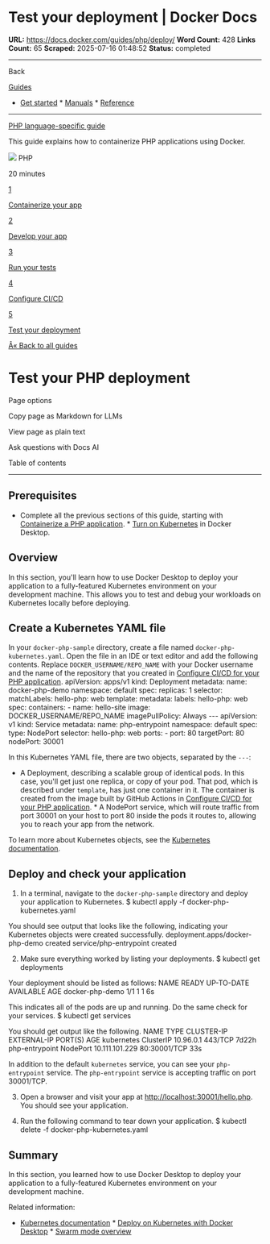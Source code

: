 # Test your deployment | Docker Docs

**URL:** https://docs.docker.com/guides/php/deploy/
**Word Count:** 428
**Links Count:** 65
**Scraped:** 2025-07-16 01:48:52
**Status:** completed

---

Back

[Guides](https://docs.docker.com/guides/)

  * [Get started](https://docs.docker.com/get-started/)   * [Manuals](https://docs.docker.com/manuals/)   * [Reference](https://docs.docker.com/reference/)

* * *

[PHP language-specific guide](https://docs.docker.com/guides/php/)

This guide explains how to containerize PHP applications using Docker.

![](https://cdn.jsdelivr.net/gh/devicons/devicon@latest/icons/php/php-original.svg) PHP

20 minutes

[1](https://docs.docker.com/guides/php/containerize/)

[Containerize your app](https://docs.docker.com/guides/php/containerize/)

[2](https://docs.docker.com/guides/php/develop/)

[Develop your app](https://docs.docker.com/guides/php/develop/)

[3](https://docs.docker.com/guides/php/run-tests/)

[Run your tests](https://docs.docker.com/guides/php/run-tests/)

[4](https://docs.docker.com/guides/php/configure-ci-cd/)

[Configure CI/CD](https://docs.docker.com/guides/php/configure-ci-cd/)

[5](https://docs.docker.com/guides/php/deploy/)

[Test your deployment](https://docs.docker.com/guides/php/deploy/)

[Â« Back to all guides](https://docs.docker.com/guides/)

# Test your PHP deployment

Page options

Copy page as Markdown for LLMs

View page as plain text

Ask questions with Docs AI

Table of contents

* * *

## Prerequisites

  * Complete all the previous sections of this guide, starting with [Containerize a PHP application](https://docs.docker.com/guides/php/containerize/).   * [Turn on Kubernetes](https://docs.docker.com/desktop/features/kubernetes/#install-and-turn-on-kubernetes) in Docker Desktop.

## Overview

In this section, you'll learn how to use Docker Desktop to deploy your application to a fully-featured Kubernetes environment on your development machine. This allows you to test and debug your workloads on Kubernetes locally before deploying.

## Create a Kubernetes YAML file

In your `docker-php-sample` directory, create a file named `docker-php-kubernetes.yaml`. Open the file in an IDE or text editor and add the following contents. Replace `DOCKER_USERNAME/REPO_NAME` with your Docker username and the name of the repository that you created in [Configure CI/CD for your PHP application](https://docs.docker.com/guides/php/configure-ci-cd/).               apiVersion: apps/v1     kind: Deployment     metadata:       name: docker-php-demo       namespace: default     spec:       replicas: 1       selector:         matchLabels:           hello-php: web       template:         metadata:           labels:             hello-php: web         spec:           containers:             - name: hello-site               image: DOCKER_USERNAME/REPO_NAME               imagePullPolicy: Always     ---     apiVersion: v1     kind: Service     metadata:       name: php-entrypoint       namespace: default     spec:       type: NodePort       selector:         hello-php: web       ports:         - port: 80           targetPort: 80           nodePort: 30001

In this Kubernetes YAML file, there are two objects, separated by the `---`:

  * A Deployment, describing a scalable group of identical pods. In this case, you'll get just one replica, or copy of your pod. That pod, which is described under `template`, has just one container in it. The container is created from the image built by GitHub Actions in [Configure CI/CD for your PHP application](https://docs.docker.com/guides/php/configure-ci-cd/).   * A NodePort service, which will route traffic from port 30001 on your host to port 80 inside the pods it routes to, allowing you to reach your app from the network.

To learn more about Kubernetes objects, see the [Kubernetes documentation](https://kubernetes.io/docs/home/).

## Deploy and check your application

  1. In a terminal, navigate to the `docker-php-sample` directory and deploy your application to Kubernetes.                    $ kubectl apply -f docker-php-kubernetes.yaml          

You should see output that looks like the following, indicating your Kubernetes objects were created successfully.                    deployment.apps/docker-php-demo created          service/php-entrypoint created

  2. Make sure everything worked by listing your deployments.                    $ kubectl get deployments          

Your deployment should be listed as follows:                    NAME                 READY   UP-TO-DATE   AVAILABLE   AGE          docker-php-demo      1/1     1            1           6s

This indicates all of the pods are up and running. Do the same check for your services.                    $ kubectl get services          

You should get output like the following.                    NAME              TYPE        CLUSTER-IP       EXTERNAL-IP   PORT(S)          AGE          kubernetes        ClusterIP   10.96.0.1        <none>        443/TCP          7d22h          php-entrypoint    NodePort    10.111.101.229   <none>        80:30001/TCP     33s

In addition to the default `kubernetes` service, you can see your `php-entrypoint` service. The `php-entrypoint` service is accepting traffic on port 30001/TCP.

  3. Open a browser and visit your app at <http://localhost:30001/hello.php>. You should see your application.

  4. Run the following command to tear down your application.                    $ kubectl delete -f docker-php-kubernetes.yaml          

## Summary

In this section, you learned how to use Docker Desktop to deploy your application to a fully-featured Kubernetes environment on your development machine.

Related information:

  * [Kubernetes documentation](https://kubernetes.io/docs/home/)   * [Deploy on Kubernetes with Docker Desktop](https://docs.docker.com/desktop/features/kubernetes/)   * [Swarm mode overview](https://docs.docker.com/engine/swarm/)